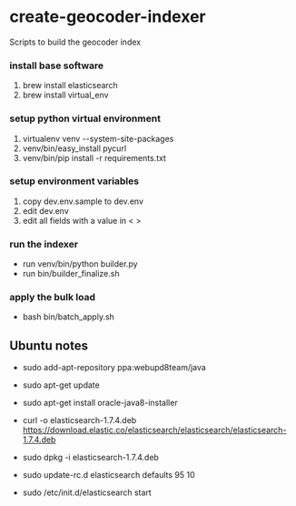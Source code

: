 # create-geocoder-indexer
Scripts to build the geocoder index

### install base software
1. brew install elasticsearch
1. brew install virtual_env

### setup python virtual environment
1. virtualenv venv --system-site-packages
1. venv/bin/easy_install pycurl
1. venv/bin/pip install -r requirements.txt

### setup environment variables
1. copy dev.env.sample to dev.env
1. edit dev.env
1. edit all fields with a value in < >

### run the indexer
* run venv/bin/python builder.py
* run bin/builder_finalize.sh

### apply the bulk load
* bash bin/batch_apply.sh

## Ubuntu notes
* sudo add-apt-repository ppa:webupd8team/java
* sudo apt-get update
* sudo apt-get install oracle-java8-installer

* curl -o elasticsearch-1.7.4.deb https://download.elastic.co/elasticsearch/elasticsearch/elasticsearch-1.7.4.deb
* sudo dpkg -i elasticsearch-1.7.4.deb

* sudo update-rc.d elasticsearch defaults 95 10
* sudo /etc/init.d/elasticsearch start

